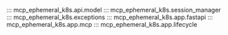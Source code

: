 ::: mcp_ephemeral_k8s.api.model
::: mcp_ephemeral_k8s.session_manager
::: mcp_ephemeral_k8s.exceptions
::: mcp_ephemeral_k8s.app.fastapi
::: mcp_ephemeral_k8s.app.mcp
::: mcp_ephemeral_k8s.app.lifecycle
